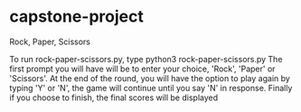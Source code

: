 # capstone-project
Rock, Paper, Scissors

To run rock-paper-scissors.py, type python3 rock-paper-scissors.py
The first prompt you will have will be to enter your choice, 'Rock', 
'Paper' or 'Scissors'.
At the end of the round, you will have the option to play again by typing 
'Y' or 'N', the game will continue until you say 'N' in response.
Finally if you choose to finish, the final scores will be displayed
